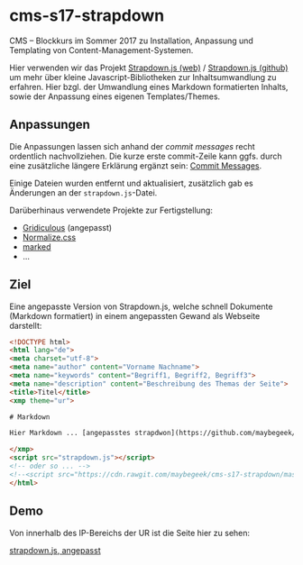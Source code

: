 # cms-s17-strapdown

CMS &ndash; Blockkurs im Sommer 2017 zu Installation, Anpassung und Templating von Content-Management-Systemen.

Hier verwenden wir das Projekt [Strapdown.js (web)](http://strapdownjs.com/) / [Strapdown.js (github)](https://github.com/arturadib/strapdown) um mehr über kleine Javascript-Bibliotheken zur Inhaltsumwandlung zu erfahren. Hier bzgl. der Umwandlung eines Markdown formatierten Inhalts, sowie der Anpassung eines eigenen Templates/Themes.

## Anpassungen

Die Anpassungen lassen sich anhand der *commit messages* recht ordentlich nachvollziehen. Die kurze erste commit-Zeile kann ggfs. durch eine zusätzliche längere Erklärung ergänzt sein: [Commit Messages](https://github.com/maybegeek/cms-s17-strapdown/commits/master).

Einige Dateien wurden entfernt und aktualisiert, zusätzlich gab es Änderungen an der `strapdown.js`-Datei.

Darüberhinaus verwendete Projekte zur Fertigstellung:

* [Gridiculous](http://gridiculo.us/) (angepasst)
* [Normalize.css](https://necolas.github.io/normalize.css/)
* [marked](https://github.com/chjj/marked)
* ...

## Ziel

Eine angepasste Version von Strapdown.js, welche schnell Dokumente (Markdown formatiert) in einem angepassten Gewand als Webseite darstellt:

``` html
<!DOCTYPE html>
<html lang="de">
<meta charset="utf-8">
<meta name="author" content="Vorname Nachname">
<meta name="keywords" content="Begriff1, Begriff2, Begriff3">
<meta name="description" content="Beschreibung des Themas der Seite">
<title>Titel</title>
<xmp theme="ur">

# Markdown

Hier Markdown ... [angepasstes strapdwon](https://github.com/maybegeek/cms-s17-strapdown)

</xmp>
<script src="strapdown.js"></script>
<!-- oder so ... -->
<!--<script src="https://cdn.rawgit.com/maybegeek/cms-s17-strapdown/master/strapdown.js"></script>-->
</html>
```

## Demo

Von innerhalb des IP-Bereichs der UR ist die Seite hier zu sehen:

[strapdown.js, angepasst](https://homepages.ur.de/~pfc23283/CMS/strapdown/)
